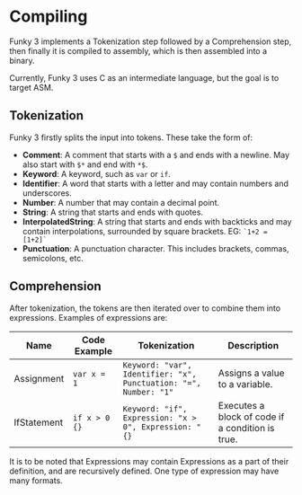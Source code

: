 # Compiling

Funky 3 implements a Tokenization step followed by a Comprehension step, then finally it is compiled to assembly, which is then assembled into a binary.

Currently, Funky 3 uses C as an intermediate language, but the goal is to target ASM.

## Tokenization

Funky 3 firstly splits the input into tokens. These take the form of:

* **Comment**: A comment that starts with a `$` and ends with a newline. May also start with `$*` and end with `*$`.
* **Keyword**: A keyword, such as `var` or `if`.
* **Identifier**: A word that starts with a letter and may contain numbers and underscores.
* **Number**: A number that may contain a decimal point.
* **String**: A string that starts and ends with quotes.
* **InterpolatedString**: A string that starts and ends with backticks and may contain interpolations, surrounded by square brackets. EG: `` `1+2 = [1+2]` ``
* **Punctuation**: A punctuation character. This includes brackets, commas, semicolons, etc.

## Comprehension

After tokenization, the tokens are then iterated over to combine them into expressions. Examples of expressions are:

| Name | Code Example | Tokenization | Description |
| ---- | ------------ | ------------ | ----------- |
| Assignment | `var x = 1` | `Keyword: "var", Identifier: "x", Punctuation: "=", Number: "1"` | Assigns a value to a variable. |
| IfStatement | `if x > 0 {}` | `Keyword: "if", Expression: "x > 0", Expression: "{}` | Executes a block of code if a condition is true. |

It is to be noted that Expressions may contain Expressions as a part of their definition, and are recursively defined. One type of expression may have many formats.